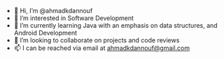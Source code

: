 - 👋 Hi, I’m @ahmadkdannouf
- 👀 I’m interested in Software Development
- 🌱 I’m currently learning Java with an emphasis on data structures, and Android Development
- 💞️ I’m looking to collaborate on projects and code reviews
- 📫 I can be reached via email at ahmadkdannouf@gmail.com

<!---
ahmadkdannouf/ahmadkdannouf is a ✨ special ✨ repository because its `README.md` (this file) appears on your GitHub profile.
You can click the Preview link to take a look at your changes.
--->

